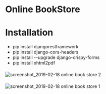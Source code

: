 # Online BookStore
<h1> Installation </h1>
<ul>
    <li>pip install djangorestframework</li>
    <li>pip install django-cors-headers</li>
    <li>pip install --upgrade django-crispy-forms</li>
    <li>pip install xhtml2pdf</li>
</ul>
<div style="margin-top: 20px">
    
![screenshot_2019-02-18 online book store 2](https://user-images.githubusercontent.com/28836413/52928808-cddf6e00-336b-11e9-9db9-58cb0fc0f0e5.png)    


</div>

<div style="margin-top: 20px">

![screenshot_2019-02-18 online book store 1](https://user-images.githubusercontent.com/28836413/52928613-eb600800-336a-11e9-9430-eca6377c8eed.png)

</div>

